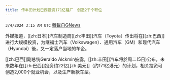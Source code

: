 ```yaml
---
title: 传丰田计划巴西投资171亿建厂　创造2千个职位
---
```

`3/4/2024 3:15 AM UTC` [轉載自GNews](https://gnews.org/articles/2362156)

外媒报道，[[zh:日本]]汽车制造商[[zh:丰田]]汽车（Toyota）传出将在[[zh:巴西]]进行大规模投资，为继福士汽车（Volkswagen）、通用汽车（GM）和现代汽车（Hyundai）後，又一定落户当地的车企。

[[zh:巴西]]副总统Geraldo Alckmin披露，[[zh:丰田]]汽车将於周二(5日)公布，未来数年在[[zh:巴西]]投资约22亿[[zh:美元]]（约171亿港元）的计划，相关投资可创造2,000个就业机会，以及生产新款车型。
